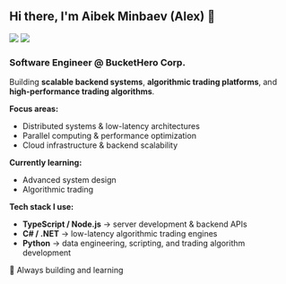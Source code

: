 ## Hi there, I'm Aibek Minbaev (Alex) 👋

<p align="left">
  <a href="https://www.linkedin.com/in/aminbaev/"><img src="https://img.shields.io/badge/LinkedIn-Profile-blue?logo=linkedin"></a>
  <a href="mailto:aibekminbaev050402@gmail.com"><img src="https://img.shields.io/badge/Email-aibekminbaev050402%40gmail.com-red"></a>
</p>

### Software Engineer @ BucketHero Corp.  
Building **scalable backend systems**, **algorithmic trading platforms**, and **high-performance trading algorithms**.  

**Focus areas:**  
- Distributed systems & low-latency architectures  
- Parallel computing & performance optimization  
- Cloud infrastructure & backend scalability  

**Currently learning:**  
- Advanced system design  
- Algorithmic trading  

**Tech stack I use:**  
- **TypeScript / Node.js** → server development & backend APIs  
- **C# / .NET** → low-latency algorithmic trading engines  
- **Python** → data engineering, scripting, and trading algorithm development  

🚀 Always building and learning 
